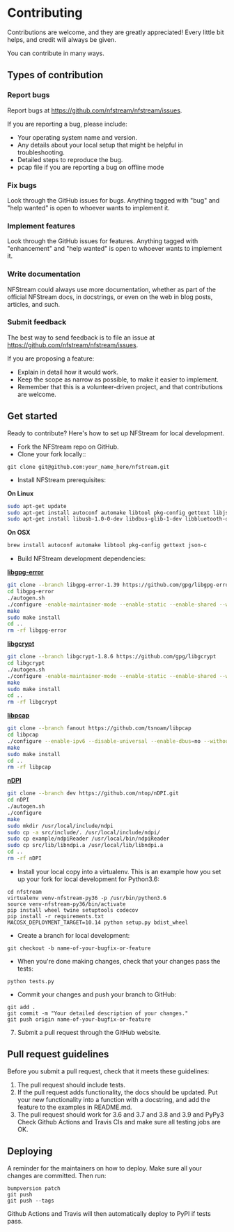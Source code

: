 # Contributing

Contributions are welcome, and they are greatly appreciated! Every little bit helps, and credit will always be given.

You can contribute in many ways.

## Types of contribution

### Report bugs

Report bugs at https://github.com/nfstream/nfstream/issues.

If you are reporting a bug, please include:

* Your operating system name and version.
* Any details about your local setup that might be helpful in troubleshooting.
* Detailed steps to reproduce the bug.
* pcap file if you are reporting a bug on offline mode

### Fix bugs

Look through the GitHub issues for bugs. Anything tagged with "bug" and "help
wanted" is open to whoever wants to implement it.

### Implement features

Look through the GitHub issues for features. Anything tagged with "enhancement"
and "help wanted" is open to whoever wants to implement it.

### Write documentation

NFStream could always use more documentation, whether as part of the
official NFStream docs, in docstrings, or even on the web in blog posts,
articles, and such.

### Submit feedback

The best way to send feedback is to file an issue at https://github.com/nfstream/nfstream/issues.

If you are proposing a feature:

* Explain in detail how it would work.
* Keep the scope as narrow as possible, to make it easier to implement.
* Remember that this is a volunteer-driven project, and that contributions are welcome.


## Get started

Ready to contribute? Here's how to set up NFStream for local development.

* Fork the NFStream repo on GitHub.
* Clone your fork locally::

```shell
git clone git@github.com:your_name_here/nfstream.git
```

* Install NFStream prerequisites:

**On Linux**

```bash
sudo apt-get update
sudo apt-get install autoconf automake libtool pkg-config gettext libjson-c-dev libpcap-dev
sudo apt-get install libusb-1.0-0-dev libdbus-glib-1-dev libbluetooth-dev libnl-genl-3-dev flex bison
```

**On OSX**

```bash
brew install autoconf automake libtool pkg-config gettext json-c
```

* Build NFStream development dependencies:

[**libgpg-error**](https://github.com/gpg/libgpg-error)

```bash
git clone --branch libgpg-error-1.39 https://github.com/gpg/libgpg-error
cd libgpg-error
./autogen.sh
./configure -enable-maintainer-mode --enable-static --enable-shared --with-pic --disable-doc --disable-nls
make
sudo make install
cd ..
rm -rf libgpg-error
```

[**libgcrypt**](https://github.com/gpg/libgcrypt)

```bash
git clone --branch libgcrypt-1.8.6 https://github.com/gpg/libgcrypt
cd libgcrypt
./autogen.sh
./configure -enable-maintainer-mode --enable-static --enable-shared --with-pic --disable-doc
make
sudo make install
cd ..
rm -rf libgcrypt
```

[**libpcap**](https://github.com/the-tcpdump-group/libpcap)

```bash
git clone --branch fanout https://github.com/tsnoam/libpcap
cd libpcap
./configure --enable-ipv6 --disable-universal --enable-dbus=no --without-libnl
make
sudo make install
cd ..
rm -rf libpcap
```

[**nDPI**](https://github.com/ntop/nDPI)

```bash
git clone --branch dev https://github.com/ntop/nDPI.git
cd nDPI
./autogen.sh
./configure
make
sudo mkdir /usr/local/include/ndpi
sudo cp -a src/include/. /usr/local/include/ndpi/
sudo cp example/ndpiReader /usr/local/bin/ndpiReader
sudo cp src/lib/libndpi.a /usr/local/lib/libndpi.a
cd ..
rm -rf nDPI
```


* Install your local copy into a virtualenv. This is an example how you set up your fork for local development 
for Python3.6:

```shell
cd nfstream
virtualenv venv-nfstream-py36 -p /usr/bin/python3.6
source venv-nfstream-py36/bin/activate
pip install wheel twine setuptools codecov
pip install -r requirements.txt
MACOSX_DEPLOYMENT_TARGET=10.14 python setup.py bdist_wheel
```

* Create a branch for local development:

```shell
git checkout -b name-of-your-bugfix-or-feature
```

* When you're done making changes, check that your changes pass the tests:

``` shell
python tests.py
```

* Commit your changes and push your branch to GitHub:

``` shell
git add .
git commit -m "Your detailed description of your changes."
git push origin name-of-your-bugfix-or-feature
```

7. Submit a pull request through the GitHub website.

## Pull request guidelines


Before you submit a pull request, check that it meets these guidelines:

1. The pull request should include tests.
2. If the pull request adds functionality, the docs should be updated. Put
   your new functionality into a function with a docstring, and add the
   feature to the examples in README.md.
3. The pull request should work for 3.6 and 3.7 and 3.8 and 3.9 and PyPy3 Check Github Actions and Travis CIs and 
make sure all testing jobs are OK.


## Deploying

A reminder for the maintainers on how to deploy.
Make sure all your changes are committed.
Then run:

``` shell
bumpversion patch
git push
git push --tags
```

Github Actions and Travis will then automatically deploy to PyPI if tests pass.
